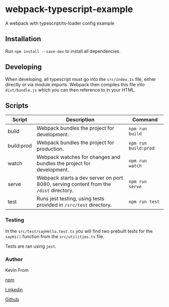 # webpack-typescript-example

A webpack with typescript/ts-loader config example

## Installation

Run `npm install --save-dev` to install all dependencies.

## Developing

When developing, all typescript must go into the `src/index.ts` file, either directly or via module imports. Webpack then compiles this file into `dist/bundle.js` which you can then reference to in your HTML.

## Scripts

| Script | Description | Command | 
| --- | --- | --- |
| build | Webpack bundles the project for development. | `npm run build` |
| build:prod | Webpack bundles the project for production. | `npm run build:prod` |
| watch | Webpack watches for changes and bundles the project for development. | `npm run watch` |
| serve | Webpack starts a dev server on port 8080, serving content from the `/dist` directory. | `npm run serve` | 
| test | Runs jest testing, using tests provided in `/src/test` directory. | `npm run test` |

### Testing

In the `src/test/sayHello.test.ts` you will find two prebuilt tests for the `sayHi()` function from the `src/utilities.ts` file.

Tests are ran using `jest`.

### Author

Kevin From

[npm](https://www.npmjs.com/~kevinfrom)

[Linkedin](https://linkedin.com/in/kevinfrom)

[Github](https://github.com/kevinfrom)